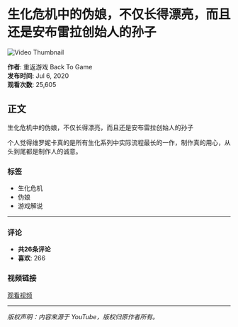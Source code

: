 # 生化危机中的伪娘，不仅长得漂亮，而且还是安布雷拉创始人的孙子

![Video Thumbnail](https://i.ytimg.com/vi/hYwaL0qzgRg/hqdefault.jpg?sqp=-oaymwEmCKgBEF5IWvKriqkDGQgBFQAAiEIYAdgBAeIBCggYEAIYBjgBQAE=&rs=AOn4CLCSdwLHQsfYYMrMToDtbrxcjOAo2g)

**作者**: 重返游戏 Back To Game  
**发布时间**: Jul 6, 2020  
**观看次数**: 25,605  

## 正文

生化危机中的伪娘，不仅长得漂亮，而且还是安布雷拉创始人的孙子

个人觉得维罗妮卡真的是所有生化系列中实际流程最长的一作，制作真的用心，从头到尾都是制作人的诚意。

### 标签
- 生化危机
- 伪娘
- 游戏解说

---

### 评论
- **共26条评论**
- **喜欢**: 266

### 视频链接
[观看视频](https://www.youtube.com/watch?v=hYwaL0qzgRg) 

---

*版权声明：内容来源于 YouTube，版权归原作者所有。*
<!-- tcd_original_link https://www.youtube.com/watch?v=itCEl_B5OpM -->

